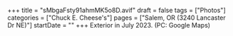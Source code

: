 +++
title = "sMbgaFsty91ahmMK5o8D.avif"
draft = false
tags = ["Photos"]
categories = ["Chuck E. Cheese's"]
pages = ["Salem, OR (3240 Lancaster Dr NE)"]
startDate = ""
+++
Exterior in July 2023. (PC: Google Maps)
